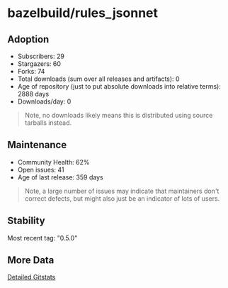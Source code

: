 # bazelbuild/rules_jsonnet

## Adoption

- Subscribers: 29
- Stargazers: 60
- Forks: 74
- Total downloads (sum over all releases and artifacts): 0
- Age of repository (just to put absolute downloads into relative terms): 2888 days
- Downloads/day: 0

> Note, no downloads likely means this is distributed using source tarballs instead.

## Maintenance

- Community Health: 62%
- Open issues: 41
- Age of last release: 359 days

> Note, a large number of issues may indicate that maintainers don't correct defects, but might also
> just be an indicator of lots of users.

## Stability

Most recent tag: "0.5.0"

## More Data

[Detailed Gitstats](/bazel-catalog/gitstats/bazelbuild/rules_jsonnet)

